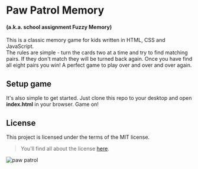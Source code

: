 # Paw Patrol Memory
#### (a.k.a. school assignment Fuzzy Memory)

This is a classic memory game for kids written in HTML, CSS and JavaScript.   
The rules are simple - turn the cards two at a time and try to find matching pairs. If they don't match they will be turned back again. Once you have find all eight pairs you win! A perfect game to play over and over and over again.

## Setup game
It's also simple to get started. Just clone this repo to your desktop and open **index.html** in your browser. Game on!

## License
This project is licensed under the terms of the MIT license.
>You'll find all about the license [here](https://github.com/marieeriksson/memory_game/blob/master/LICENSE).

![paw patrol](http://pawpatrol.com/img/interstitial/pups.png)
